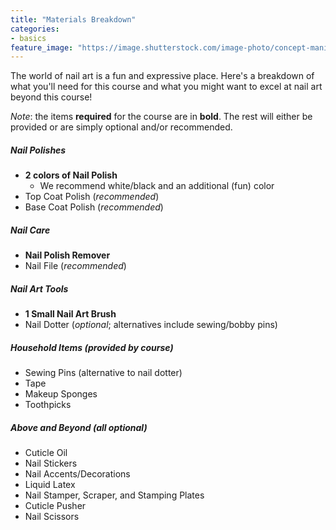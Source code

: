 ```yaml
---
title: "Materials Breakdown"
categories:
- basics
feature_image: "https://image.shutterstock.com/image-photo/concept-manicure-nail-polish-pedicure-260nw-1828377311.jpg"
---
```


The world of nail art is a fun and expressive place. Here's a breakdown of what you'll need for this course and what you might want to excel at nail art beyond this course!

*Note*: the items **required** for the course are in **bold**. The rest will either be provided or are simply optional and/or recommended.

##### Nail Polishes

- **2 colors of Nail Polish**
  - We recommend white/black and an additional (fun) color
- Top Coat Polish (*recommended*)
- Base Coat Polish (*recommended*)

##### Nail Care

- **Nail Polish Remover**
- Nail File (*recommended*)

##### Nail Art Tools

- **1 Small Nail Art Brush**
- Nail Dotter (*optional*; alternatives include sewing/bobby pins)

##### Household Items (*provided by course*)

- Sewing Pins (alternative to nail dotter)
- Tape
- Makeup Sponges
- Toothpicks

##### Above and Beyond (*all optional*)

- Cuticle Oil
- Nail Stickers
- Nail Accents/Decorations
- Liquid Latex
- Nail Stamper, Scraper, and Stamping Plates
- Cuticle Pusher
- Nail Scissors
